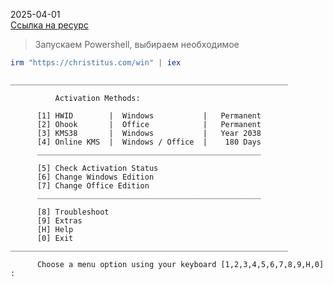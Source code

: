 2025-04-01  
[Ссылка на ресурс ](https://github.com/ChrisTitusTech/winutil)

>Запускаем Powershell, выбираем необходимое
```powershell
irm "https://christitus.com/win" | iex

```

```
______________________________________________________________

          Activation Methods:

      [1] HWID        |  Windows           |   Permanent
      [2] Ohook       |  Office            |   Permanent
      [3] KMS38       |  Windows           |   Year 2038
      [4] Online KMS  |  Windows / Office  |    180 Days
      __________________________________________________

      [5] Check Activation Status
      [6] Change Windows Edition
      [7] Change Office Edition
      __________________________________________________

      [8] Troubleshoot
      [9] Extras
      [H] Help
      [0] Exit
______________________________________________________________

      Choose a menu option using your keyboard [1,2,3,4,5,6,7,8,9,H,0] :
```
